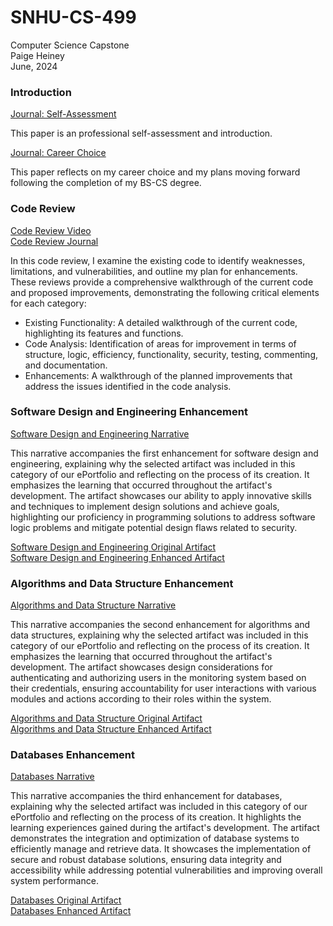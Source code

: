# SNHU-CS-499
Computer Science Capstone<br>Paige Heiney<br>June, 2024

### Introduction

[Journal: Self-Assessment](CS499/Module%207-1%20Professional%20Self-Assessment.pdf "Journal: Self-Assessment")

This paper is an professional self-assessment and introduction. 

[Journal: Career Choice](CS499/CS-499%20Journal%204-1.pdf "Journal: Career Choice")

This paper reflects on my career choice and my plans moving forward following the completion of my BS-CS degree. 


### Code Review

[Code Review Video](https://vimeo.com/966035119 "Code Review Video")<br/>
[Code Review Journal](CS499/Code%20Review%20Journal.pdf "Code Review Journal")


In this code review, I examine the existing code to identify weaknesses, limitations, and vulnerabilities, and outline my plan for enhancements. These reviews provide a comprehensive walkthrough of the current code and proposed improvements, demonstrating the following critical elements for each category:

* Existing Functionality: A detailed walkthrough of the current code, highlighting its features and functions.
* Code Analysis: Identification of areas for improvement in terms of structure, logic, efficiency, functionality, security, testing, commenting, and documentation.
* Enhancements: A walkthrough of the planned improvements that address the issues identified in the code analysis.

### Software Design and Engineering Enhancement

[Software Design and Engineering Narrative](CS499/Milestone%202%20Narrative.pdf "Software Design and Engineering - trips.js")

This narrative accompanies the first enhancement for software design and engineering, explaining why the selected artifact was included in this category of our ePortfolio and reflecting on the process of its creation. It emphasizes the learning that occurred throughout the artifact's development. The artifact showcases our ability to apply innovative skills and techniques to implement design solutions and achieve goals, highlighting our proficiency in programming solutions to address software logic problems and mitigate potential design flaws related to security.

[Software Design and Engineering Original Artifact](CS499/Original/trips.js "Software Design and Engineering - Original trips.js")<br>
[Software Design and Engineering Enhanced Artifact](CS499/Enhanced/trips.js "Software Design and Engineering - Enhanced trips.js")


### Algorithms and Data Structure Enhancement

[Algorithms and Data Structure Narrative](CS499/Milestone%203%20Narrative.pdf "Algorithms and Data Structure - index.js")

This narrative accompanies the second enhancement for algorithms and data structures, explaining why the selected artifact was included in this category of our ePortfolio and reflecting on the process of its creation. It emphasizes the learning that occurred throughout the artifact's development. The artifact showcases design considerations for authenticating and authorizing users in the monitoring system based on their credentials, ensuring accountability for user interactions with various modules and actions according to their roles within the system.

[Algorithms and Data Structure Original Artifact](CS499/Original/index.js "Algorithms and Data Structure - Original index.js")<br>
[Algorithms and Data Structure Enhanced Artifact](CS499/Enhanced/index.js "Algorithms and Data Structure - Enhanded index.js")


### Databases Enhancement

[Databases Narrative](CS499/Milestone%204%20Narrative.pdf "Databases - user.js")<br> 


This narrative accompanies the third enhancement for databases, explaining why the selected artifact was included in this category of our ePortfolio and reflecting on the process of its creation. It highlights the learning experiences gained during the artifact's development. The artifact demonstrates the integration and optimization of database systems to efficiently manage and retrieve data. It showcases the implementation of secure and robust database solutions, ensuring data integrity and accessibility while addressing potential vulnerabilities and improving overall system performance.

[Databases Original Artifact](CS499/Original/user.js "Algorithms and Data Structure - Original user.js")<br>
[Databases Enhanced Artifact ](CS499/Enhanced/user.js "Algorithms and Data Structure - Enhanded user.js")








